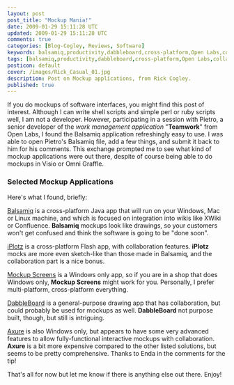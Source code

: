 ```yaml
---           
layout: post
post_title: "Mockup Mania!"
date: 2009-01-29 15:11:28 UTC
updated: 2009-01-29 15:11:28 UTC
comments: true
categories: [Blog-Cogley, Reviews, Software]
keywords: balsamiq,productivity,dabbleboard,cross-platform,Open Labs,collaboration,software,mockup,iplotz,mockupscreens
tags: [balsamiq,productivity,dabbleboard,cross-platform,Open Labs,collaboration,software,mockup,iplotz,mockupscreens]
posticon: default
cover: /images/Rick_Casual_01.jpg
description: Post on Mockup applications, from Rick Cogley. 
published: true
---
```

 

[](http://www.flickr.com/photos/81796435@N00/3234719887 "View 'Balsamiq Mockup for Teamwork Work Management' on Flickr.com")If you do mockups of software interfaces, you might find this post of interest. Although I can write shell scripts and simple perl or ruby scripts well, I am not a developer. However, participating in a session with Pietro, a senior developer of the _work management application_ "**Teamwork**" from Open Labs, I found the Balsamiq application refreshingly easy to use. I was able to open Pietro's Balsamiq file, add a few things, and submit it back to him for his comments. This exchange prompted me to see what kind of mockup applications were out there, despite of course being able to do mockups in Visio or Omni Graffle. 


### Selected Mockup Applications



Here's what I found, briefly: 


[Balsamiq](http://www.balsamiq.com/products/mockups/tour) is a cross-platform Java app that will run on your Windows, Mac or Linux machine, and which is focused on integration into wikis like XWiki or Confluence. **Balsamiq** mockups look like drawings, so your customers won't get confused and think the software is going to be "done soon". 


[iPlotz](http://www.iplotz.com/whatisiPlotz.php) is a cross-platform Flash app, with collaboration features. **iPlotz** mocks are more even sketch-like than those made in Balsamiq, and the collaboration part is a nice bonus.  


[Mockup Screens](http://mockupscreens.com/index.php?page=Screen-Prototypes) is a Windows only app, so if you are in a shop that does Windows only, **Mockup Screens** might work for you. Personally, I prefer multi-platform, cross-platform everything. 


[DabbleBoard](http://www.dabbleboard.com/tour) is a general-purpose drawing app that has collaboration, but could probably be used for mockups as well. **DabbleBoard** not purpose built, though, but still is intriguing. 


[Axure](http://axure.com/tour.aspx) is also Windows only, but appears to have some very advanced features to allow fully-functional interactive mockups with collaboration. **Axure** is a bit more expensive compared to the other listed solutions, but seems to be pretty comprehensive. Thanks to Enda in the comments for the tip!


That's all for now but let me know if there is anything else out there. Enjoy!


 

